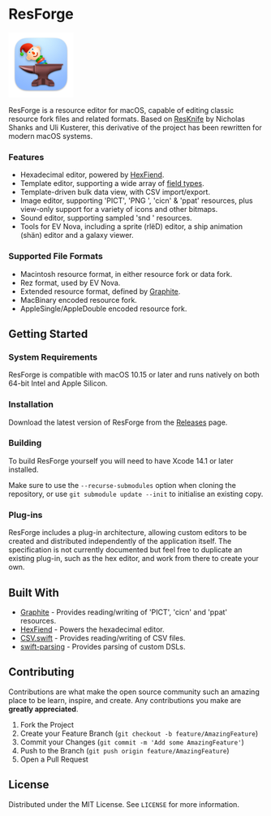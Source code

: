 # ResForge

![ResForge](https://github.com/andrews05/ResForge/raw/master/ResForge/Assets.xcassets/ResForge.appiconset/ResForge_128.png)

ResForge is a resource editor for macOS, capable of editing classic resource fork files and related formats. Based on [ResKnife](https://github.com/nickshanks/ResKnife) by Nicholas Shanks and Uli Kusterer, this derivative of the project has been rewritten for modern macOS systems.

### Features

* Hexadecimal editor, powered by [HexFiend](https://github.com/HexFiend/HexFiend).
* Template editor, supporting a wide array of [field types](https://github.com/andrews05/ResForge/tree/master/ResForge/Template%20Editor#template-editor).
* Template-driven bulk data view, with CSV import/export.
* Image editor, supporting 'PICT', 'PNG ', 'cicn' & 'ppat' resources, plus view-only support for a variety of icons and other bitmaps.
* Sound editor, supporting sampled 'snd ' resources.
* Tools for EV Nova, including a sprite (rlëD) editor, a ship animation (shän) editor and a galaxy viewer.

### Supported File Formats

* Macintosh resource format, in either resource fork or data fork.
* Rez format, used by EV Nova.
* Extended resource format, defined by [Graphite](https://github.com/TheDiamondProject/Graphite).
* MacBinary encoded resource fork.
* AppleSingle/AppleDouble encoded resource fork.


## Getting Started

### System Requirements

ResForge is compatible with macOS 10.15 or later and runs natively on both 64-bit Intel and Apple Silicon.

### Installation

Download the latest version of ResForge from the [Releases](https://github.com/andrews05/ResForge/releases) page.

### Building

To build ResForge yourself you will need to have Xcode 14.1 or later installed.

Make sure to use the `--recurse-submodules` option when cloning the repository, or use `git submodule update --init` to initialise an existing copy.

### Plug-ins

ResForge includes a plug-in architecture, allowing custom editors to be created and distributed independently of the application itself. The specification is not currently documented but feel free to duplicate an existing plug-in, such as the hex editor, and work from there to create your own.


## Built With

* [Graphite](https://github.com/TheDiamondProject/Graphite) - Provides reading/writing of 'PICT', 'cicn' and 'ppat' resources. 
* [HexFiend](https://github.com/HexFiend/HexFiend) - Powers the hexadecimal editor.
* [CSV.swift](https://github.com/yaslab/CSV.swift) - Provides reading/writing of CSV files.
* [swift-parsing](https://github.com/pointfreeco/swift-parsing) - Provides parsing of custom DSLs.


## Contributing

Contributions are what make the open source community such an amazing place to be learn, inspire, and create. Any contributions you make are **greatly appreciated**.

1. Fork the Project
2. Create your Feature Branch (`git checkout -b feature/AmazingFeature`)
3. Commit your Changes (`git commit -m 'Add some AmazingFeature'`)
4. Push to the Branch (`git push origin feature/AmazingFeature`)
5. Open a Pull Request


## License

Distributed under the MIT License. See `LICENSE` for more information.
